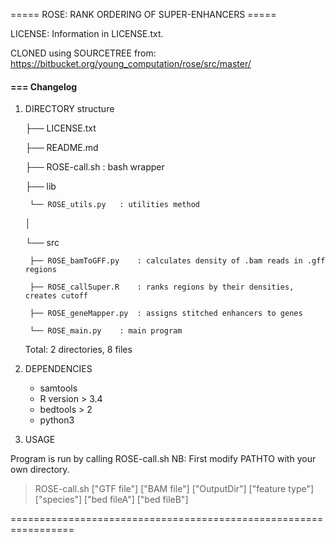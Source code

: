 ===== ROSE: RANK ORDERING OF SUPER-ENHANCERS =====

LICENSE: Information in LICENSE.txt. 

CLONED using SOURCETREE from: https://bitbucket.org/young_computation/rose/src/master/


#### === Changelog
1) DIRECTORY structure

    ├── LICENSE.txt

    ├── README.md

    ├── ROSE-call.sh    : bash wrapper

    ├── lib

        └── ROSE_utils.py   : utilities method
    │   

    └── src
    
        ├── ROSE_bamToGFF.py    : calculates density of .bam reads in .gff regions
    
        ├── ROSE_callSuper.R    : ranks regions by their densities, creates cutoff
    
        ├── ROSE_geneMapper.py  : assigns stitched enhancers to genes
    
        └── ROSE_main.py    : main program

    Total: 2 directories, 8 files

2) DEPENDENCIES

	* samtools
	* R version > 3.4
	* bedtools > 2
	* python3

3) USAGE

Program is run by calling ROSE-call.sh
NB: First modify PATHTO with your own directory. 
> ROSE-call.sh ["GTF file"] ["BAM file"] ["OutputDir"] ["feature type"] ["species"] ["bed fileA"] ["bed fileB"]

=================================================================
